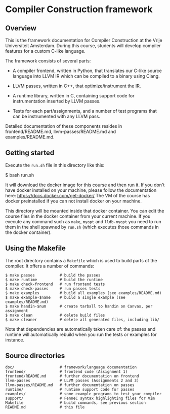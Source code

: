 Compiler Construction framework
===============================

Overview
--------

This is the framework documentation for Compiler Construction at the Vrije
Universiteit Amsterdam. During this course, students will develop compiler
features for a custom C-like language.

The framework consists of several parts:

- A compiler frontend, written in Python, that translates our C-like source
  language into LLVM IR which can be compiled to a binary using Clang.

- LLVM passes, written in C++, that optimize/instrument the IR.

- A runtime library, written in C, containing support code for instrumentation
  inserted by LLVM passes.

- Tests for each part/assignments, and a number of test programs that can be
  instrumented with any LLVM pass.

Detailed documentation of these components resides in frontend/README.md,
llvm-passes/README.md and examples/README.md.


Getting started
---------------

Execute the `run.sh` file in this directory like this:

   $ bash run.sh

It will download the docker image for this course and then run it.
If you don't have docker installed on your machine, please follow the
documentation here: https://docs.docker.com/get-docker/
The VM of the course has docker preinstalled if you can not install
docker on your machine.

This directory will be mounted inside that docker container. You can edit the
course files in the docker container from your current machine. If you
execute any command such as `make`, `myopt` and `lldb-myopt` you need
to run them in the shell spawned by `run.sh` (which executes those
commands in the docker container).

Using the Makefile
------------------

The root directory contains a `Makefile` which is used to build parts of the
compiler. It offers a number of commands:

    $ make passes           # build the passes
    $ make runtime          # build the runtime
    $ make check-frontend   # run frontend tests
    $ make check-passes     # run passes tests
    $ make examples         # build all examples (see examples/README.md)
    $ make example-$name    # build a single example (see examples/README.md)
    $ make handin-$num      # create tarball to handin on Canvas, per assignment
    $ make clean            # delete build files
    $ make cleaner          # delete all generated files, including lib/

Note that dependencies are automatically taken care of: the passes and runtime
will automatically rebuild when you run the tests or examples for instance.


Source directories
------------------

    doc/                    # framework/language documentation
    frontend/               # frontend code (Assignment 1)
    frontend/README.md      # further documentation on frontend
    llvm-passes             # LLVM passes (Assignments 2 and 3)
    llvm-passes/README.md   # further documentation on passes
    runtime/                # runtime support code for passes
    examples/               # some example programs to test your compiler
    support/                # FenneC syntax highlighting files for Vim
    Makefile                # build commands, see previous section
    README.md               # this file
